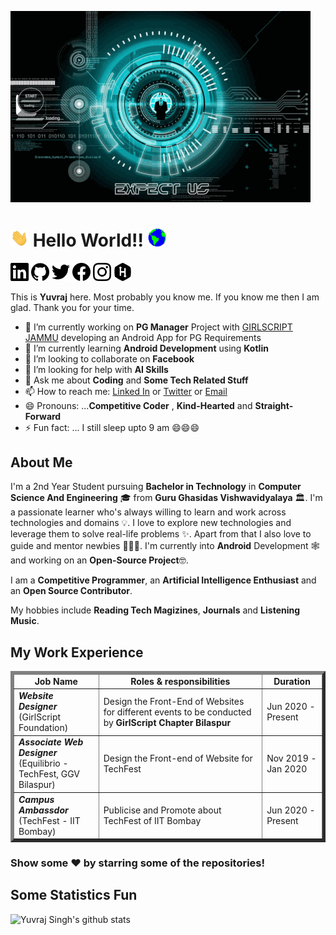 ![](https://github.com/yuvraj-2503/yuvraj-2503/blob/master/cover.gif)
# <img src="https://github.com/yuvraj-2503/yuvraj-2503/blob/master/Hi.gif" width="29px"> Hello World!!  <img src="https://github.com/yuvraj-2503/yuvraj-2503/blob/master/Earth.gif" width="29px">  
<A HREF="https://www.linkedin.com/in/yuvraj-singh-1889831a1"><IMG SRC="https://github.com/yuvraj-2503/yuvraj-2503/blob/master/LinkedIn.svg" WIDTH="29px"></A>
<A HREF="https://github.com/yuvraj-2503"><IMG SRC="https://github.com/yuvraj-2503/yuvraj-2503/blob/master/Github.svg" WIDTH="29px"></A>
<A HREF="https://twitter.com/YuvrajS02491062"><IMG SRC="https://github.com/yuvraj-2503/yuvraj-2503/blob/master/Twitter.svg" WIDTH="29px"></A>
<A HREF="https://www.facebook.com/people/Yuvraj-Singh/100037555579749"><IMG SRC="https://github.com/yuvraj-2503/yuvraj-2503/blob/master/Facebook.svg" WIDTH="29px"></A>
<A HREF="https://www.instagram.com/_yuvraj_2503/"><IMG SRC="https://github.com/yuvraj-2503/yuvraj-2503/blob/master/Instagram.svg" WIDTH="29px"></A>
<A HREF="https://www.hackerrank.com/singh_yuvraj_yu1"><IMG SRC="https://github.com/yuvraj-2503/yuvraj-2503/blob/master/Hackerrank.svg" WIDTH="29PX"></A> <p/>
       
This is **Yuvraj** here. Most probably you know me. If you know me then I am glad. Thank you for your time.
         

- 🔭 I’m currently working on **PG Manager** Project with <a href="https://github.com/GirlScript-Jammu-kashmir">GIRLSCRIPT JAMMU</A> developing an Android App for PG                 Requirements
- 🌱 I’m currently learning **Android Development** using **Kotlin**
- 👯 I’m looking to collaborate on **Facebook**
- 🤔 I’m looking for help with **AI Skills**
- 💬 Ask me about **Coding** and **Some Tech Related Stuff**
- 📫 How to reach me: <A HREF="https://www.linkedin.com/in/yuvraj-singh-1889831a1">Linked In</a> or 
         <a href="https://twitter.com/YuvrajS02491062">Twitter</a> or <a href="mailto:singh.yuvraj1047@gmail.com">Email</a>
- 😄 Pronouns: ...**Competitive Coder** , **Kind-Hearted** and **Straight-Forward**
- ⚡ Fun fact: ...  I still sleep upto 9 am 😄😄😄

## About Me

I'm a 2nd Year Student pursuing **Bachelor in Technology** in **Computer Science And Engineering** 🎓 from **Guru Ghasidas Vishwavidyalaya** 🏛. I'm a passionate learner who's always willing to learn and work across technologies and domains 💡. I love to explore new technologies and leverage them to solve real-life problems ✨. Apart from that I also love to guide and mentor newbies 👨🏻‍💻. I'm currently into **Android** Development 🕸️ and working on an **Open-Source Project**🤓.

I am a **Competitive Programmer**, an **Artificial Intelligence Enthusiast** and an **Open Source Contributor**.

My hobbies include **Reading Tech Magizines**, **Journals** and **Listening Music**.

## My Work Experience

<table border='5'>
  <thead>
    <tr>
      <td>
        <center><strong>Job Name</strong></center>
      </td>
      <td>
        <center><strong>Roles & responsibilities </strong></center>
      </td>
      <td>
        <center><strong>Duration</strong></center>
      </td>
    </tr>
  </thead>
  <tbody>
    <tr>
      <td>
        <em><b>Website Designer</b></em><br />
        (GirlScript Foundation)
      </td>
      <td>
      Design the Front-End of Websites for different events to be conducted by <b>GirlScript Chapter Bilaspur</b>
      </td>
      <td>
        Jun 2020 - Present
      </td>
    </tr>
    <tr>
      <td>
        <em><b>Associate Web Designer</b></em><br />
        (Equilibrio - TechFest, GGV Bilaspur)
      </td>
      <td>
       Design the Front-end of Website for TechFest
      </td>
      <td>
        Nov 2019 - Jan 2020
      </td>
    </tr>
    <tr>
      <td>
        <em><b>Campus Ambassdor</b></em><br />
        (TechFest - IIT Bombay)
      </td>
      <td>
        Publicise and Promote about TechFest of IIT Bombay
      </td>
      <td>
        Jun 2020 - Present
      </td>
    </tr>
   
  </tbody>
</table>

### Show some ❤️ by starring some of the repositories!

## Some Statistics Fun
![Yuvraj Singh's github stats](https://github-readme-stats.vercel.app/api?username=yuvraj-2503&show_icons=true&line_height=30)<br>
